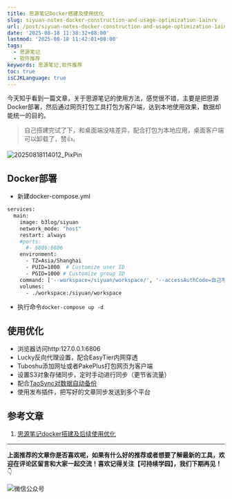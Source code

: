 ```yaml
---
title: 思源笔记Docker搭建及使用优化
slug: siyuan-notes-docker-construction-and-usage-optimization-1ainrv
url: /post/siyuan-notes-docker-construction-and-usage-optimization-1ainrv.html
date: '2025-08-18 11:38:32+08:00'
lastmod: '2025-08-18 11:42:01+08:00'
tags:
  - 思源笔记
  - 软件推荐
keywords: 思源笔记,软件推荐
toc: true
isCJKLanguage: true
---
```






今天知乎看到一篇文章，关于思源笔记的使用方法，感觉很不错，主要是把思源Docker部署，然后通过网页打包工具打包为客户端，达到本地使用效果，数据却能统一的目的。

> 自己搭建完试了下，和桌面端没啥差异，配合打包为本地应用，桌面客户端可以卸载了，赞👍。

![20250818114012_PixPin](https://img.sdgarden.top/blog/2025/08/network-asset-da808310-0217-47df-8a85-06a0886bfe7b-20250803194359-zbsvf93.png)

## Docker部署

- 新建docker-compose.yml

```bash
services:
  main:
    image: b3log/siyuan
    network_mode: "host"
    restart: always    
    #ports:
      #- 6806:6806
    environment:
      - TZ=Asia/Shanghai
      - PUID=1000  # Customize user ID
      - PGID=1000 # Customize group ID
    command: ['--workspace=/siyuan/workspace/', '--accessAuthCode=自己写一长串Code']
    volumes:
      - ./workspace:/siyuan/workspace
```

- 执行命令`docker-compose up -d`​

## 使用优化

- 浏览器访问http:127.0.0.1:6806
- Lucky反向代理设置，配合EasyTier内网穿透
- Tuboshu添加网址或者PakePlus打包网页为客户端
- 设置S3对象存储同步，定时手动进行同步（更节省流量）
- 配合[TaoSync对数据自动备份](https://github.com/tabortao/tabortao.github.io/issues/5)
- 使用发布插件，把写好的文章同步发送到多个平台

## 参考文章

1. [思源笔记docker搭建及后续使用优化](https://zhuanlan.zhihu.com/p/427328444)

---

**上面推荐的文章你是否喜欢呢，如果有什么好的推荐或者想要了解最新的工具，欢迎在评论区留言和大家一起交流！喜欢记得关注【可持续学园】，我们下期再见！**   👇

![微信公众号](https://img.sdgarden.top/blog/2025/08/微信公众号-20250813124220-913xdfk.webp)
